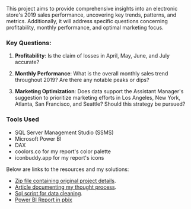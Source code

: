 This project aims to provide comprehensive insights into an electronic store's 2019 sales performance, uncovering key trends, patterns, and metrics. Additionally, it will address specific questions concerning profitability, monthly performance, and optimal marketing focus.

### Key Questions:

1. **Profitability**: Is the claim of losses in April, May, June, and July accurate?

2. **Monthly Performance**: What is the overall monthly sales trend throughout 2019? Are there any notable peaks or dips?

3. **Marketing Optimization**: Does data support the Assistant Manager's suggestion to prioritize marketing efforts in Los Angeles, New York, Atlanta, San Francisco, and Seattle? Should this strategy be pursued?


### Tools Used
- SQL Server Management Studio (SSMS)
- Microsoft Power BI
- DAX
- coolors.co for my report's color palette
- iconbuddy.app for my report's icons

Below are links to the resources and my solutions:
- [Zip file containing original project details](https://github.com/imanAdeko/2019-Sales-Performance-Analysis/blob/main/4th%20Edition%20Data%20Challenge%20Project%20Details.zip).
- [Article documenting my thought process](https://imanadeko.hashnode.dev/analyzing-product-sales-data-from-an-electronic-store).
- [Sql script for data cleaning](https://github.com/imanAdeko/2019-Sales-Performance-Analysis/blob/main/4th%20edition%20data%20project%20sql%20scipt.sql).
- [Power BI Report in pbix](https://github.com/imanAdeko/2019-Sales-Performance-Analysis/blob/main/Sale_2019.pbix)

